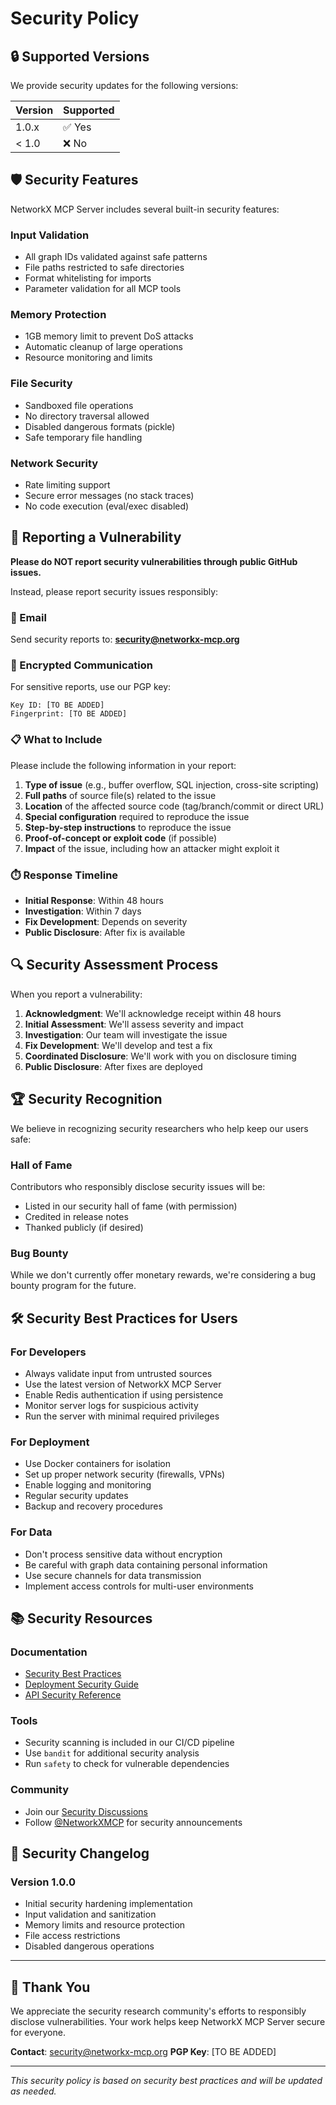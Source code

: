 # Security Policy

## 🔒 Supported Versions

We provide security updates for the following versions:

| Version | Supported          |
| ------- | ------------------ |
| 1.0.x   | ✅ Yes             |
| < 1.0   | ❌ No              |

## 🛡️ Security Features

NetworkX MCP Server includes several built-in security features:

### Input Validation

- All graph IDs validated against safe patterns
- File paths restricted to safe directories
- Format whitelisting for imports
- Parameter validation for all MCP tools

### Memory Protection

- 1GB memory limit to prevent DoS attacks
- Automatic cleanup of large operations
- Resource monitoring and limits

### File Security

- Sandboxed file operations
- No directory traversal allowed
- Disabled dangerous formats (pickle)
- Safe temporary file handling

### Network Security

- Rate limiting support
- Secure error messages (no stack traces)
- No code execution (eval/exec disabled)

## 🚨 Reporting a Vulnerability

**Please do NOT report security vulnerabilities through public GitHub issues.**

Instead, please report security issues responsibly:

### 📧 Email

Send security reports to: **<security@networkx-mcp.org>**

### 🔐 Encrypted Communication

For sensitive reports, use our PGP key:

```
Key ID: [TO BE ADDED]
Fingerprint: [TO BE ADDED]
```

### 📋 What to Include

Please include the following information in your report:

1. **Type of issue** (e.g., buffer overflow, SQL injection, cross-site scripting)
2. **Full paths** of source file(s) related to the issue
3. **Location** of the affected source code (tag/branch/commit or direct URL)
4. **Special configuration** required to reproduce the issue
5. **Step-by-step instructions** to reproduce the issue
6. **Proof-of-concept or exploit code** (if possible)
7. **Impact** of the issue, including how an attacker might exploit it

### ⏱️ Response Timeline

- **Initial Response**: Within 48 hours
- **Investigation**: Within 7 days
- **Fix Development**: Depends on severity
- **Public Disclosure**: After fix is available

## 🔍 Security Assessment Process

When you report a vulnerability:

1. **Acknowledgment**: We'll acknowledge receipt within 48 hours
2. **Initial Assessment**: We'll assess severity and impact
3. **Investigation**: Our team will investigate the issue
4. **Fix Development**: We'll develop and test a fix
5. **Coordinated Disclosure**: We'll work with you on disclosure timing
6. **Public Disclosure**: After fixes are deployed

## 🏆 Security Recognition

We believe in recognizing security researchers who help keep our users safe:

### Hall of Fame

Contributors who responsibly disclose security issues will be:

- Listed in our security hall of fame (with permission)
- Credited in release notes
- Thanked publicly (if desired)

### Bug Bounty

While we don't currently offer monetary rewards, we're considering a bug bounty program for the future.

## 🛠️ Security Best Practices for Users

### For Developers

- Always validate input from untrusted sources
- Use the latest version of NetworkX MCP Server
- Enable Redis authentication if using persistence
- Monitor server logs for suspicious activity
- Run the server with minimal required privileges

### For Deployment

- Use Docker containers for isolation
- Set up proper network security (firewalls, VPNs)
- Enable logging and monitoring
- Regular security updates
- Backup and recovery procedures

### For Data

- Don't process sensitive data without encryption
- Be careful with graph data containing personal information
- Use secure channels for data transmission
- Implement access controls for multi-user environments

## 📚 Security Resources

### Documentation

- [Security Best Practices](docs/security-best-practices.md)
- [Deployment Security Guide](docs/deployment-security.md)
- [API Security Reference](docs/api-security.md)

### Tools

- Security scanning is included in our CI/CD pipeline
- Use `bandit` for additional security analysis
- Run `safety` to check for vulnerable dependencies

### Community

- Join our [Security Discussions](https://github.com/brightliu/networkx-mcp-server/discussions/categories/security)
- Follow [@NetworkXMCP](https://twitter.com/NetworkXMCP) for security announcements

## 📝 Security Changelog

### Version 1.0.0

- Initial security hardening implementation
- Input validation and sanitization
- Memory limits and resource protection
- File access restrictions
- Disabled dangerous operations

---

## 🤝 Thank You

We appreciate the security research community's efforts to responsibly disclose vulnerabilities. Your work helps keep NetworkX MCP Server secure for everyone.

**Contact**: <security@networkx-mcp.org>
**PGP Key**: [TO BE ADDED]

---

*This security policy is based on security best practices and will be updated as needed.*
